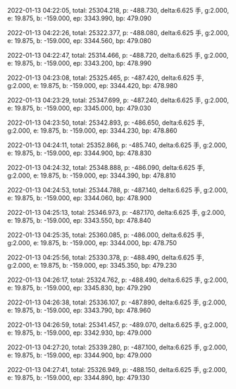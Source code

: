 2022-01-13 04:22:05, total: 25304.218, p: -488.730, delta:6.625 手, g:2.000, e: 19.875, b: -159.000, ep: 3343.990, bp: 479.090

2022-01-13 04:22:26, total: 25322.377, p: -488.080, delta:6.625 手, g:2.000, e: 19.875, b: -159.000, ep: 3344.560, bp: 479.080

2022-01-13 04:22:47, total: 25314.466, p: -488.720, delta:6.625 手, g:2.000, e: 19.875, b: -159.000, ep: 3343.200, bp: 478.990

2022-01-13 04:23:08, total: 25325.465, p: -487.420, delta:6.625 手, g:2.000, e: 19.875, b: -159.000, ep: 3344.420, bp: 478.980

2022-01-13 04:23:29, total: 25347.699, p: -487.240, delta:6.625 手, g:2.000, e: 19.875, b: -159.000, ep: 3345.000, bp: 479.030

2022-01-13 04:23:50, total: 25342.893, p: -486.650, delta:6.625 手, g:2.000, e: 19.875, b: -159.000, ep: 3344.230, bp: 478.860

2022-01-13 04:24:11, total: 25352.866, p: -485.740, delta:6.625 手, g:2.000, e: 19.875, b: -159.000, ep: 3344.900, bp: 478.830

2022-01-13 04:24:32, total: 25348.888, p: -486.090, delta:6.625 手, g:2.000, e: 19.875, b: -159.000, ep: 3344.390, bp: 478.810

2022-01-13 04:24:53, total: 25344.788, p: -487.140, delta:6.625 手, g:2.000, e: 19.875, b: -159.000, ep: 3344.060, bp: 478.900

2022-01-13 04:25:13, total: 25346.973, p: -487.170, delta:6.625 手, g:2.000, e: 19.875, b: -159.000, ep: 3343.550, bp: 478.840

2022-01-13 04:25:35, total: 25360.085, p: -486.000, delta:6.625 手, g:2.000, e: 19.875, b: -159.000, ep: 3344.000, bp: 478.750

2022-01-13 04:25:56, total: 25330.378, p: -488.490, delta:6.625 手, g:2.000, e: 19.875, b: -159.000, ep: 3345.350, bp: 479.230

2022-01-13 04:26:17, total: 25324.762, p: -488.490, delta:6.625 手, g:2.000, e: 19.875, b: -159.000, ep: 3345.830, bp: 479.290

2022-01-13 04:26:38, total: 25336.107, p: -487.890, delta:6.625 手, g:2.000, e: 19.875, b: -159.000, ep: 3343.790, bp: 478.960

2022-01-13 04:26:59, total: 25341.457, p: -489.070, delta:6.625 手, g:2.000, e: 19.875, b: -159.000, ep: 3342.930, bp: 479.000

2022-01-13 04:27:20, total: 25339.280, p: -487.100, delta:6.625 手, g:2.000, e: 19.875, b: -159.000, ep: 3344.900, bp: 479.000

2022-01-13 04:27:41, total: 25326.949, p: -488.150, delta:6.625 手, g:2.000, e: 19.875, b: -159.000, ep: 3344.890, bp: 479.130